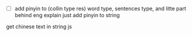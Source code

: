   * [ ] add pinyin to (collin type res) word type, sentences type, and litte part behind eng explain just add pinyin to string

get chinese text in string js

